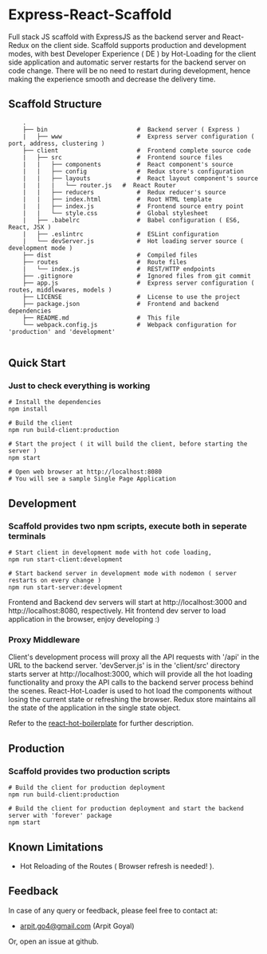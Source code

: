 
# Express-React-Scaffold
Full stack JS scaffold with ExpressJS as the backend server and React-Redux on the client side. Scaffold supports production and development modes, with best Developer Experience ( DE ) by Hot-Loading for the client side application and automatic server restarts for the backend server on code change. There will be no need to restart during development, hence making the experience smooth and decrease the delivery time.

## Scaffold Structure 

```
	.
	├── bin                         #  Backend server ( Express )
	|   ├── www                     #  Express server configuration ( port, address, clustering )
	├── client                      #  Frontend complete source code                                
	|   ├── src                     #  Frontend source files
	|   |   ├── components          #  React component's source
	|   |   ├── config              #  Redux store's configuration
	|   |   ├── layouts             #  React layout component's source
	|   |   |   └── router.js 	#  React Router    
	|   |   ├── reducers            #  Redux reducer's source
	|   |   ├── index.html          #  Root HTML template
	|   |   ├── index.js            #  Frontend source entry point
	|   |   └── style.css           #  Global stylesheet
	|   ├── .babelrc                #  Babel configuration ( ES6, React, JSX )
	|   ├── .eslintrc               #  ESLint configuration
	|   └── devServer.js            #  Hot loading server source ( development mode )
	├── dist                        #  Compiled files     
	├── routes                      #  Route files
	|   └── index.js                #  REST/HTTP endpoints
	├── .gitignore                  #  Ignored files from git commit
	├── app.js                      #  Express server configuration ( routes, middlewares, models )
	├── LICENSE                     #  License to use the project
	├── package.json                #  Frontend and backend dependencies
	├── README.md                   #  This file
	└── webpack.config.js           #  Webpack configuration for 'production' and 'development' 
 
```

## Quick Start
### Just to check everything is working
```
# Install the dependencies
npm install

# Build the client 
npm run build-client:production

# Start the project ( it will build the client, before starting the server )
npm start

# Open web browser at http://localhost:8080
# You will see a sample Single Page Application
```

## Development
### Scaffold provides two npm scripts, execute both in seperate terminals
```	
# Start client in development mode with hot code loading,
npm run start-client:development

# Start backend server in development mode with nodemon ( server restarts on every change )
npm run start-server:development
```

Frontend and Backend dev servers will start at http://localhost:3000 and http://localhost:8080, respectively.
Hit frontend dev server to load application in the browser, enjoy developing :)

### Proxy Middleware
Client's development process will proxy all the API requests with '/api' in the URL to the backend server. 'devServer.js' is in the 'client/src' directory starts server at http://localhost:3000, which will provide all the hot loading functionality and proxy the API calls to the backend server process behind the scenes.
React-Hot-Loader is used to hot load the components without losing the current state or refreshing the browser. Redux store maintains all the state of the application in the single state object.

Refer to the [react-hot-boilerplate](https://github.com/gaearon/react-hot-boilerplate) for further description.
## Production
### Scaffold provides two production scripts
```
# Build the client for production deployment
npm run build-client:production

# Build the client for production deployment and start the backend server with 'forever' package
npm start 
```

## Known Limitations
* Hot Reloading of the Routes ( Browser refresh is needed! ).

## Feedback
In case of any query or feedback, please feel free to contact at:
* arpit.go4@gmail.com (Arpit Goyal)

Or, open an issue at github.
